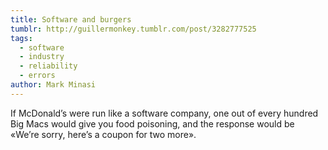 ```yaml
---
title: Software and burgers
tumblr: http://guillermonkey.tumblr.com/post/3282777525
tags:
  - software
  - industry
  - reliability
  - errors
author: Mark Minasi
---
```


If McDonald’s were run like a software company, one out of every hundred Big Macs would give you food poisoning, and the response would be «We’re sorry, here’s a coupon for two more».
